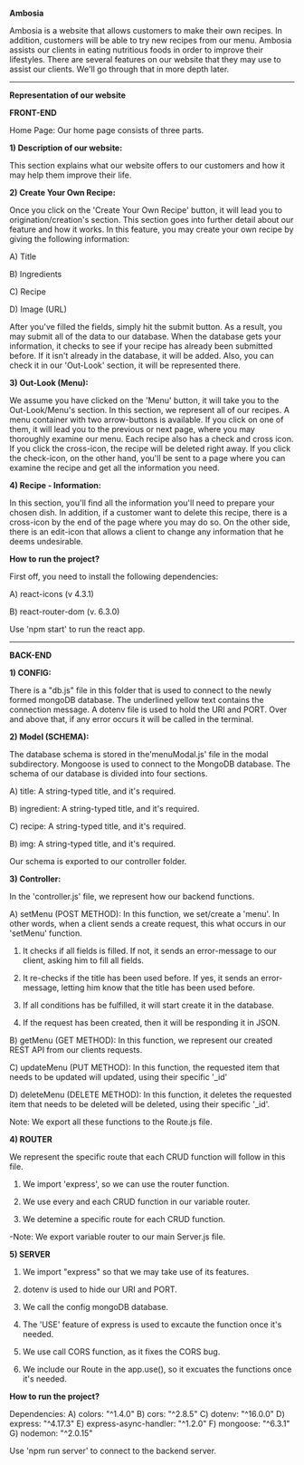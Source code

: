**Ambosia**

Ambosia is a website that allows customers to make their own recipes. In addition, customers will be able to try new recipes from our menu. Ambosia assists our clients in eating nutritious foods in order to improve their lifestyles. There are several features on our website that they may use to assist our clients. We'll go through that in more depth later.



----------------



**Representation of our website**

**FRONT-END**

Home Page: Our home page consists of three parts.

**1) Description of our website:** 

This section explains what our website offers to our customers and how it may help them improve their life.


**2) Create Your Own Recipe:**

Once you click on the 'Create Your Own Recipe' button, it will lead you to origination/creation's section. This section goes into further detail about our feature and how it works. In this feature, you may create your own recipe by giving the following information:

A) Title

B) Ingredients

C) Recipe

D) Image (URL)

After you've filled the fields, simply hit the submit button. As a result, you may submit all of the data to our database. When the database gets your information, it checks to see if your recipe has already been submitted before. If it isn't already in the database, it will be added. Also, you can check it in our 'Out-Look' section, it will be represented there.


**3) Out-Look (Menu):**

We assume you have clicked on the 'Menu' button, it will take you to the Out-Look/Menu's section. In this section, we represent all of our recipes. A menu container with two arrow-buttons is available. If you click on one of them, it will lead you to the previous or next page, where you may thoroughly examine our menu. Each recipe also has a check and cross icon. If you click the cross-icon, the recipe will be deleted right away. If you click the check-icon, on the other hand, you'll be sent to a page where you can examine the recipe and get all the information you need.

**4) Recipe - Information:**

In this section, you'll find all the information you'll need to prepare your chosen dish. In addition, if a customer want to delete this recipe, there is a cross-icon by the end of the page where you may do so. On the other side, there is an edit-icon that allows a client to change any information that he deems undesirable.


**How to run the project?**

First off, you need to install the following dependencies:

A) react-icons (v 4.3.1)

B) react-router-dom (v. 6.3.0)

Use 'npm start' to run the react app.

-------------



**BACK-END**

**1) CONFIG:**

There is a "db.js" file in this folder that is used to connect to the newly formed mongoDB database. The underlined yellow text contains the connection message. A dotenv file is used to hold the URI and PORT. Over and above that, if any error occurs it will be called in the terminal.

**2) Model (SCHEMA):**

The database schema is stored in the'menuModal.js' file in the modal subdirectory. Mongoose is used to connect to the MongoDB database. The schema of our database is divided into four sections.

A) title: A string-typed title, and it's required.

B) ingredient: A string-typed title, and it's required.

C) recipe: A string-typed title, and it's required.

B) img: A string-typed title, and it's required.

Our schema is exported to our controller folder.


**3) Controller:**

In the 'controller.js' file, we represent how our backend functions.

A) setMenu (POST METHOD): In this function, we set/create a 'menu'. In other words, when a client sends a create request, this what occurs in our 'setMenu' function.

1) It checks if all fields is filled. If not, it sends an error-message to our client, asking him to fill all fields.

2) It re-checks if the title has been used before. If yes, it sends an error-message, letting him know that the title has been used before.

3) If all conditions has be fulfilled, it will start create it in the database.

4) If the request has been created, then it will be responding it in JSON.


B) getMenu (GET METHOD): In this function, we represent our created REST API from our clients requests.

C) updateMenu (PUT METHOD): In this function, the requested item that needs to be updated will updated, using their specific '_id'

D) deleteMenu (DELETE METHOD): In this function, it deletes the requested item that needs to be deleted will be deleted, using their specific '_id'.

Note: We export all these functions to the Route.js file.



**4) ROUTER**

We represent the specific route that each CRUD function will follow in this file.

1) We import 'express', so we can use the router function.

2) We use every and each CRUD function in our variable router.

3) We detemine a specific route for each CRUD function.

-Note: We export variable router to our main Server.js file.



**5) SERVER**

1) We import "express" so that we may take use of its features.

2) dotenv is used to hide our URI and PORT.

3) We call the config mongoDB database.

4) The 'USE' feature of express is used to excaute the function once it's needed.

5) We use call CORS function, as it fixes the CORS bug.

6) We include our Route in the app.use(), so it excuates the functions once it's needed.

**How to run the project?**

Dependencies:
A)  colors: "^1.4.0"
B)  cors: "^2.8.5"
C)  dotenv: "^16.0.0"
D)  express: "^4.17.3"
E)  express-async-handler: "^1.2.0"
F)  mongoose: "^6.3.1"
G)  nodemon: "^2.0.15"

Use 'npm run server' to connect to the backend server.
 
